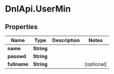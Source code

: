 # DnlApi.UserMin

## Properties
Name | Type | Description | Notes
------------ | ------------- | ------------- | -------------
**name** | **String** |  | 
**passwd** | **String** |  | 
**fullname** | **String** |  | [optional] 


